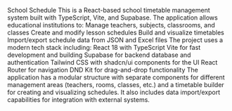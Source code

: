 School Schedule
This is a React-based school timetable management system built with TypeScript, Vite, and Supabase. The application allows educational institutions to:
Manage teachers, subjects, classrooms, and classes
Create and modify lesson schedules
Build and visualize timetables
Import/export schedule data from JSON and Excel files
The project uses a modern tech stack including:
React 18 with TypeScript
Vite for fast development and building
Supabase for backend database and authentication
Tailwind CSS with shadcn/ui components for the UI
React Router for navigation
DND Kit for drag-and-drop functionality
The application has a modular structure with separate components for different management areas (teachers, rooms, classes, etc.) and a timetable builder for creating and visualizing schedules. It also includes data import/export capabilities for integration with external systems.